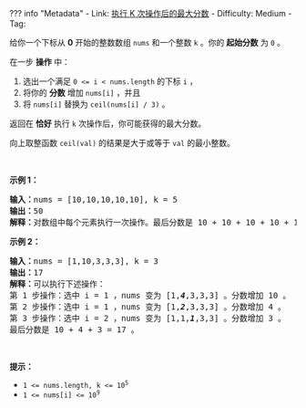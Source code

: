 
??? info "Metadata"
    - Link: [执行 K 次操作后的最大分数](https://leetcode.cn/problems/maximal-score-after-applying-k-operations)
    - Difficulty: Medium
    - Tag: 

<p>给你一个下标从 <strong>0</strong> 开始的整数数组 <code>nums</code> 和一个整数 <code>k</code> 。你的 <strong>起始分数</strong> 为 <code>0</code> 。</p>

<p>在一步 <strong>操作</strong> 中：</p>

<ol>
	<li>选出一个满足 <code>0 &lt;= i &lt; nums.length</code> 的下标 <code>i</code> ，</li>
	<li>将你的 <strong>分数</strong> 增加 <code>nums[i]</code> ，并且</li>
	<li>将 <code>nums[i]</code> 替换为 <code>ceil(nums[i] / 3)</code> 。</li>
</ol>

<p>返回在 <strong>恰好</strong> 执行 <code>k</code> 次操作后，你可能获得的最大分数。</p>

<p>向上取整函数 <code>ceil(val)</code> 的结果是大于或等于 <code>val</code> 的最小整数。</p>

<p>&nbsp;</p>

<p><strong>示例 1：</strong></p>

<pre>
<strong>输入：</strong>nums = [10,10,10,10,10], k = 5
<strong>输出：</strong>50
<strong>解释：</strong>对数组中每个元素执行一次操作。最后分数是 10 + 10 + 10 + 10 + 10 = 50 。
</pre>

<p><strong>示例 2：</strong></p>

<pre>
<strong>输入：</strong>nums = [1,10,3,3,3], k = 3
<strong>输出：</strong>17
<strong>解释：</strong>可以执行下述操作：
第 1 步操作：选中 i = 1 ，nums 变为 [1,<em><strong>4</strong></em>,3,3,3] 。分数增加 10 。
第 2 步操作：选中 i = 1 ，nums 变为 [1,<em><strong>2</strong></em>,3,3,3] 。分数增加 4 。
第 3 步操作：选中 i = 2 ，nums 变为 [1,1,<em><strong>1</strong></em>,3,3] 。分数增加 3 。
最后分数是 10 + 4 + 3 = 17 。
</pre>

<p>&nbsp;</p>

<p><strong>提示：</strong></p>

<ul>
	<li><code>1 &lt;= nums.length, k &lt;= 10<sup>5</sup></code></li>
	<li><code>1 &lt;= nums[i] &lt;= 10<sup>9</sup></code></li>
</ul>
